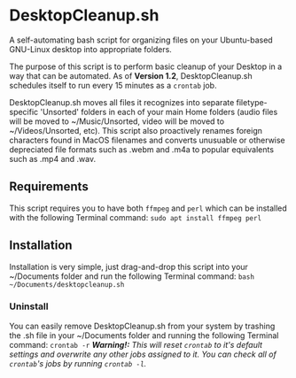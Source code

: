 # DesktopCleanup.sh
A self-automating bash script for organizing files on your Ubuntu-based GNU-Linux desktop into appropriate folders.

The purpose of this script is to perform basic cleanup of your Desktop in a way that can be automated.
As of **Version 1.2**, DesktopCleanup.sh schedules itself to run every 15 minutes as a `crontab` job.

DesktopCleanup.sh moves all files it recognizes into separate filetype-specific 'Unsorted' folders in each of your main Home folders (audio files will be moved to ~/Music/Unsorted, video will be moved to ~/Videos/Unsorted, etc).  This script also proactively renames foreign characters found in MacOS filenames and converts unusuable or otherwise depreciated file formats such as .webm and .m4a to popular equivalents such as .mp4 and .wav.

## Requirements
This script requires you to have both `ffmpeg` and `perl` which can be installed with the following Terminal command:
```sudo apt install ffmpeg perl```

## Installation
Installation is very simple, just drag-and-drop this script into your ~/Documents folder and run the following Terminal command:
```bash ~/Documents/desktopcleanup.sh```

### Uninstall
You can easily remove DesktopCleanup.sh from your system by trashing the .sh file in your ~/Documents folder and running the following Terminal command:
```crontab -r```
***Warning!:*** *This will reset `crontab` to it's default settings and overwrite any other jobs assigned to it.  You can check all of `crontab`'s jobs by running `crontab -l`.*
